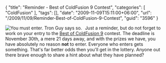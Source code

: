 {
	"title": "Reminder - Best of ColdFusion 9 Contest",
	"categories": [
		"ColdFusion"
	],
	"tags": [],
	"date": "2009-11-09T15:11:00+06:00",
	"url": "/2009/11/09/Reminder-Best-of-ColdFusion-9-Contest",
	"guid": "3596"
}

<img src="https://static.raymondcamden.com/images/cfjedi/bestcfcontest1.jpg" title="You must enter. Tron Guy says so." align="left" style="margin-right:10px">
Just a reminder, but do not forget to work on your entry to the <a href="http://www.raymondcamden.com/index.cfm/2009/10/23/Announcement-Best-of-ColdFusion-9-Contest">Best of ColdFusion 9</a> contest. The deadline is November 30th, a mere 21 days away, and with the prizes we have, you have absolutely no reason <b>not</b> to enter. Everyone who enters gets something. That's far better odds then you'll get in the lottery. Anyone out there brave enough to share a hint about what they have planned?

<br clear="left">